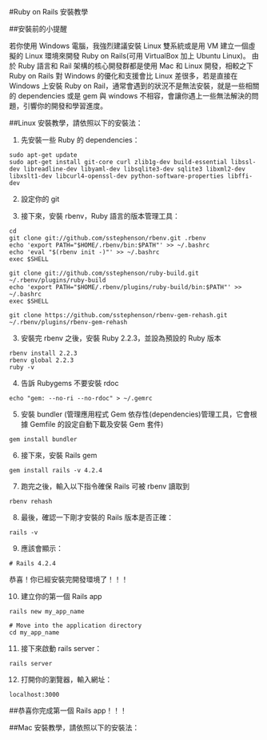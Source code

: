 #Ruby on Rails 安裝教學


##安裝前的小提醒

若你使用 Windows 電腦，我強烈建議安裝 Linux 雙系統或是用 VM 建立一個虛擬的 Linux 環境來開發 Ruby on Rails(可用 VirtualBox 加上 Ubuntu Linux)。
由於 Ruby 語言和 Rail 架構的核心開發群都是使用 Mac 和 Linux 開發，相較之下 Ruby on Rails 對 Windows 的優化和支援會比 Linux 差很多，若是直接在 Windows 上安裝 Ruby on Rail，通常會遇到的狀況不是無法安裝，就是一些相關的 dependencies 或是 gem 與 windows 不相容，會讓你遇上一些無法解決的問題，引響你的開發和學習進度。

##Linux 安裝教學，請依照以下的安裝法：

1. 先安裝一些 Ruby 的 dependencies：

```
sudo apt-get update
sudo apt-get install git-core curl zlib1g-dev build-essential libssl-dev libreadline-dev libyaml-dev libsqlite3-dev sqlite3 libxml2-dev libxslt1-dev libcurl4-openssl-dev python-software-properties libffi-dev
```

2. 設定你的 git



2. 接下來，安裝 rbenv，Ruby 語言的版本管理工具：

```
cd
git clone git://github.com/sstephenson/rbenv.git .rbenv
echo 'export PATH="$HOME/.rbenv/bin:$PATH"' >> ~/.bashrc
echo 'eval "$(rbenv init -)"' >> ~/.bashrc
exec $SHELL

git clone git://github.com/sstephenson/ruby-build.git ~/.rbenv/plugins/ruby-build
echo 'export PATH="$HOME/.rbenv/plugins/ruby-build/bin:$PATH"' >> ~/.bashrc
exec $SHELL

git clone https://github.com/sstephenson/rbenv-gem-rehash.git ~/.rbenv/plugins/rbenv-gem-rehash
```

3. 安裝完 rbenv 之後，安裝 Ruby 2.2.3，並設為預設的 Ruby 版本

```
rbenv install 2.2.3
rbenv global 2.2.3
ruby -v
```

4. 告訴 Rubygems 不要安裝 rdoc

```
echo "gem: --no-ri --no-rdoc" > ~/.gemrc
```

5. 安裝 bundler (管理應用程式 Gem 依存性(dependencies)管理工具，它會根據 Gemfile 的設定自動下載及安裝 Gem 套件)

```
gem install bundler
```

6. 接下來，安裝 Rails gem

```
gem install rails -v 4.2.4
```

7. 跑完之後，輸入以下指令確保 Rails 可被 rbenv 讀取到

```
rbenv rehash
```

8. 最後，確認一下剛才安裝的 Rails 版本是否正確：

```
rails -v
```

9. 應該會顯示：

```
# Rails 4.2.4
```

恭喜！你已經安裝完開發環境了！！！

10. 建立你的第一個 Rails app

```
rails new my_app_name

# Move into the application directory
cd my_app_name
```

11. 接下來啟動 rails server：

```
rails server
```

12. 打開你的瀏覽器，輸入網址： 

```
localhost:3000
```

##恭喜你完成第一個 Rails app！！！


##Mac 安裝教學，請依照以下的安裝法：









